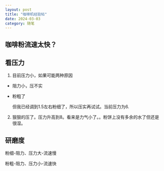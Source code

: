 ```yaml
---
layout: post
title: "咖啡机经验帖"
date: 2024-03-03
category: 随笔
---
```


## 咖啡粉流速太快？

## 看压力

1. 目前压力小，如果可能两种原因

- 阻力小，压不实

- 粉粗了

  但我已经调到1.5左右粉细了，所以压实再试试。当前压力为6.

2. 狠狠的压了。压力升高到8。看来是力气小了。。粉饼上没有多余的水了但还是很湿。

## 研磨度

粉细-阻力、压力大-流速慢

粉粗-阻力、压力小-流速快